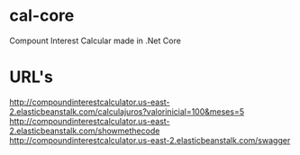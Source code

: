 # cal-core
Compount Interest Calcular made in .Net Core

# URL's
http://compoundinterestcalculator.us-east-2.elasticbeanstalk.com/calculajuros?valorinicial=100&meses=5
http://compoundinterestcalculator.us-east-2.elasticbeanstalk.com/showmethecode
http://compoundinterestcalculator.us-east-2.elasticbeanstalk.com/swagger
